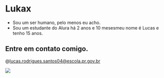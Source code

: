 # Lukax
- Sou um ser humano, pelo menos eu acho.
- Sou um estudante do Alura há 2 anos e 10 mesesmeu nome é Lucas e tenho 15 anos.
## Entre em contato comigo. 
@lucas.rodrigues.santos04@escola.pr.gov.br

![](https://c.tenor.com/gtLBU4Pd3oAAAAAC/tenor.gif)
